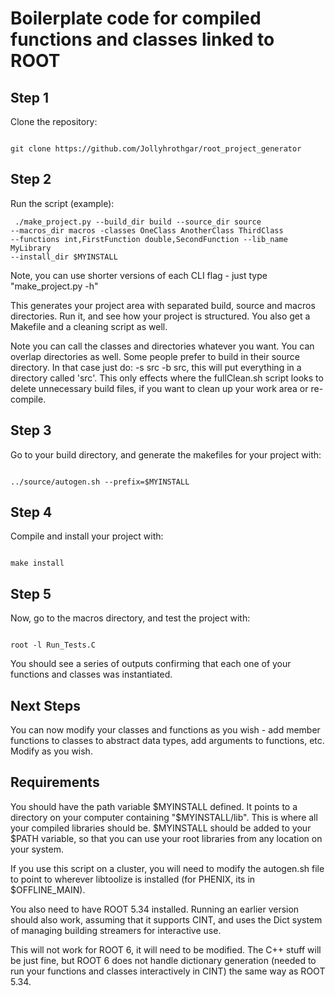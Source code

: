 # Boilerplate code for compiled functions and classes linked to ROOT

## Step 1

Clone the repository:

<code>
git clone https://github.com/Jollyhrothgar/root_project_generator
</code>

## Step 2

Run the script (example):

<code> ./make_project.py --build_dir build --source_dir source --macros_dir
macros -classes OneClass AnotherClass ThirdClass --functions int,FirstFunction
double,SecondFunction --lib_name MyLibrary --install_dir $MYINSTALL</code>

Note, you can use shorter versions of each CLI flag - just type "make_project.py
-h"

This generates your project area with separated build, source and macros
directories. Run it, and see how your project is structured. You also get a
Makefile and a cleaning script as well. 

Note you can call the classes and directories whatever you want. You can
overlap directories as well. Some people prefer to build in their source
directory. In that case just do: -s src -b src, this will put everything in a
directory called 'src'. This only effects where the fullClean.sh script looks
to delete unnecessary build files, if you want to clean up your work area or
re-compile.

## Step 3 

Go to your build directory, and generate the makefiles for your project with:

<code>
../source/autogen.sh --prefix=$MYINSTALL
</code>

## Step 4
Compile and install your project with:

<code>
make install
</code>

## Step 5
Now, go to the macros directory, and test the project with:

<code>
root -l Run_Tests.C
</code>

You should see a series of outputs confirming that each one of your functions
and classes was instantiated.

## Next Steps

You can now modify your classes and functions as you wish - add member functions
to classes to abstract data types, add arguments to functions, etc. Modify as you wish.

## Requirements

You should have the path variable $MYINSTALL defined. It points to a directory
on your computer containing "$MYINSTALL/lib". This is where all your compiled
libraries should be. $MYINSTALL should be added to your $PATH variable, so that
you can use your root libraries from any location on your system.

If you use this script on a cluster, you will need to modify the autogen.sh file
to point to wherever libtoolize is installed (for PHENIX, its in $OFFLINE_MAIN).

You also need to have ROOT 5.34 installed. Running an earlier version should
also work, assuming that it supports CINT, and uses the Dict system of managing
building streamers for interactive use.

This will not work for ROOT 6, it will need to be modified. The C++ stuff will
be just fine, but ROOT 6 does not handle dictionary generation (needed to run
your functions and classes interactively in CINT) the same way as ROOT 5.34.
